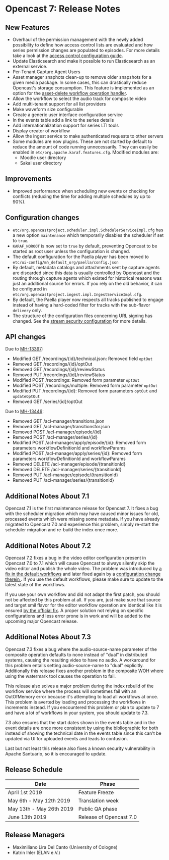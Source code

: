 Opencast 7: Release Notes
=========================

New Features
------------

- Overhaul of the permission management with the newly added possibility to define how access control lists are
  evaluated and how series permission changes are populated to episodes. For more details take a look at the [access
  control configuration guide](configuration/acl.md).
- Update Elasticsearch and make it possible to run Elasticsearch as an external service.
- Per-Tenant Capture Agent Users
- Asset manager snaphots clean-up to remove older snapshots for a given media package. In some cases, this can
  drastically reduce Opencast's storage consumption. This feature is implemented as an option for the
  [asset-delete workflow operation handler](workflowoperationhandlers/asset-delete-woh.md).
- Allow the workflow to select the audio track for composite video
- Add multi-tenant support for all list providers
- Make waveform size configurable
- Create a generic user interface configuration service
- In the events table add a link to the series details
- Add internationalization support for series LTI tools
- Display creator of workflow
- Allow the ingest service to make authenticated requests to other servers
- Some modules are now plugins. These are not started by default to reduce the amount of code running unnecessarily.
  They can easily be enabled in `etc/org.apache.karaf.features.cfg`. Modified modules are:
    - Moodle user directory
    - Sakai user directory

Improvements
------------

- Improved performance when scheduling new events or checking for conflicts (reducing the time for adding
multiple schedules by up to 90%).

Configuration changes
---------------------

- `etc/org.opencastproject.scheduler.impl.SchedulerServiceImpl.cfg` has a new option `maintenance` which temporarily
  disables the scheduler if set to `true`.
- `KARAF_NOROOT` is now set to `true` by default, preventing Opencast to be started as root user unless the
  configuration is changed.
- The default configuration for the Paella player has been moved to `etc/ui-config/mh_default_org/paella/config.json`
- By default, metadata catalogs and attachments sent by capture agents are discarded since this data is usually
  controlled by Opencast and the routing through capture agents which existed for historical reasons was just an
  additional source for errors. If you rely on the old behavior, it can be configured in
  `etc/org.opencastproject.ingest.impl.IngestServiceImpl.cfg`.
- By default, the Paella player now respects all tracks published to engage instead of having a hard-coded filter for
  tracks with the sub-flavor `delivery` only.
- The structure of the configuration files concerning URL signing has changed. See the
[stream security configuration](./configuration/stream-security.md) for more details.

API changes
-----------

Due to [MH-13397](https://opencast.jira.com/browse/MH-13397):

- Modified GET /recordings/{id}/technical.json: Removed field `optOut`
- Removed GET /recordings/{id}/optOut
- Removed GET /recordings/{id}/reviewStatus
- Removed PUT /recordings/{id}/reviewStatus
- Modified POST /recordings: Removed form parameter `optOut`
- Modified POST /recordings/multiple: Removed form parameter `optOut`
- Modified PUT /recordings/{id}: Removed form parameters `optOut` and `updateOptOut`
- Removed GET /series/{id}/optOut

Due to [MH-13446](https://opencast.jira.com/browse/MH-13446):

- Removed GET /acl-manager/transitions.json
- Removed GET /acl-manager/transitionsfor.json
- Removed POST /acl-manager/episode/{id}
- Removed POST /acl-manager/series/{id}
- Modified POST /acl-manager/apply/episode/{id}: Removed form parameters workflowDefinitionId and workflowParams
- Modified POST /acl-manager/apply/series/{id}: Removed form parameters workflowDefinitionId and workflowParams
- Removed DELETE /acl-manager/episode/{transitionId}
- Removed DELETE /acl-manager/series/{transitionId}
- Removed PUT /acl-manager/episode/{transitionId}
- Removed PUT /acl-manager/series/{transitionId}

Additional Notes About 7.1
--------------------------

Opencast 7.1 is the first maintenance release for Opencast 7. It fixes a bug with the scheduler migration which may have
caused minor issues for old, processed events which were missing some metadata. If you have already migrated to
Opencast 7.0 and experience this problem, simply re-start the scheduler migration and re-build the index once more.


Additional Notes About 7.2
--------------------------

Opencast 7.2 fixes a bug in the video editor configuration present in Opencast 7.0 to 7.1 which will cause Opencast to
always silently skip the video editor and publish the whole video. The problem was introduced by [a fix in the default
workflows](https://github.com/opencast/opencast/pull/944) and later fixed again by a [configuration change therein
](https://github.com/opencast/opencast/pull/1013). If you use the default workflows, please make sure to update to the
latest state of the workflows.

If you use your own workflow and did not adapt the first patch, you should not be affected by this problem at all. If
you are, just make sure that source and target smil flavor for the editor workflow operation are identical like it is
ensured [by the official fix](https://github.com/opencast/opencast/pull/1013). A proper solution not relying on specific
configurations and less error prone is in work and will be added to the upcoming major Opencast release.


Additional Notes About 7.3
--------------------------

Opencast 7.3 fixes a bug where the audio-source-name parameter of the composite operation defaults to none instead of
"dual" in distributed systems, causing the resulting video to have no audio. A workaround for this problem entails
setting audio-source-name to "dual" explicitly. Additionally this release fixes another problem in the composite WOH
where using the watermark tool causes the operation to fail.

This release also solves a major problem during the index rebuild of the workflow service where the process will
sometimes fail with an OutOfMemory error because it's attempting to load all workflows at once. This problem is averted
by loading and processing the workflows in increments instead. If you encountered this problem or plan to update to 7
and have a lot of workflows in your system, you should update to 7.3.

7.3 also ensures that the start dates shown in the events table and in the event details are once more consistent by
using the bibliographic for both instead of showing the technical date in the events table since this can't be updated
via UI for uploaded events and leads to confusion.

Last but not least this release also fixes a known security vulnerability in Apache Santuario, so it is encouraged to
update.


Release Schedule
----------------

|Date                         |Phase
|-----------------------------|------------------------------------------
|April 1st 2019               |Feature Freeze
|May 6th - May 12th 2019      |Translation week
|May 13th - May 26th 2019     |Public QA phase
|June 13th 2019               |Release of Opencast 7.0

Release Managers
----------------

- Maximiliano Lira Del Canto (University of Cologne)
- Katrin Ihler (ELAN e.V.)
